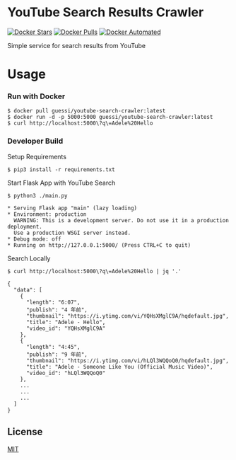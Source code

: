 # YouTube Search Results Crawler

[![Docker Stars](https://img.shields.io/docker/stars/guessi/youtube-search-crawler.svg)](https://hub.docker.com/r/guessi/youtube-search-crawler/)
[![Docker Pulls](https://img.shields.io/docker/pulls/guessi/youtube-search-crawler.svg)](https://hub.docker.com/r/guessi/youtube-search-crawler/)
[![Docker Automated](https://img.shields.io/docker/automated/guessi/youtube-search-crawler.svg)](https://hub.docker.com/r/guessi/youtube-search-crawler/)

Simple service for search results from YouTube

# Usage
 
### Run with Docker
 
```
$ docker pull guessi/youtube-search-crawler:latest
$ docker run -d -p 5000:5000 guessi/youtube-search-crawler:latest
$ curl http://localhost:5000\?q\=Adele%20Hello
```

### Developer Build
 
Setup Requirements

```
$ pip3 install -r requirements.txt
```

Start Flask App with YouTube Search

```
$ python3 ./main.py

* Serving Flask app "main" (lazy loading)
* Environment: production
  WARNING: This is a development server. Do not use it in a production deployment.
  Use a production WSGI server instead.
* Debug mode: off
* Running on http://127.0.0.1:5000/ (Press CTRL+C to quit)
```

Search Locally

```
$ curl http://localhost:5000\?q\=Adele%20Hello | jq '.'

{
  "data": [
    {
      "length": "6:07",
      "publish": "4 年前",
      "thumbnail": "https://i.ytimg.com/vi/YQHsXMglC9A/hqdefault.jpg",
      "title": "Adele - Hello",
      "video_id": "YQHsXMglC9A"
    },
    {
      "length": "4:45",
      "publish": "9 年前",
      "thumbnail": "https://i.ytimg.com/vi/hLQl3WQQoQ0/hqdefault.jpg",
      "title": "Adele - Someone Like You (Official Music Video)",
      "video_id": "hLQl3WQQoQ0"
    },
    ...
    ...
    ...
  ]
}
```

## License
 
[MIT](LICENSE)
